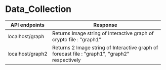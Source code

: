 # Data_Collection

|API endpoints | Response |
--- | --- 
| localhost/graph | Returns Image string of Interactive graph of crypto file : "graph1" |
| localhost/graph2 | Returns 2 Image string of Interactive graph of forecast file : "graph1", "graph2" respectively |

